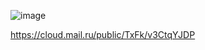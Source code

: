 ![image](https://user-images.githubusercontent.com/70198995/166687288-87628ff8-e333-428f-afb6-7c7b0774fa67.png)

https://cloud.mail.ru/public/TxFk/v3CtqYJDP
